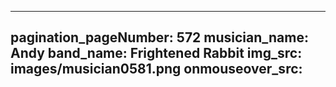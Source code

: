 ------
pagination_pageNumber: 572
musician_name: Andy
band_name: Frightened Rabbit
img_src: images/musician0581.png
onmouseover_src: 
------